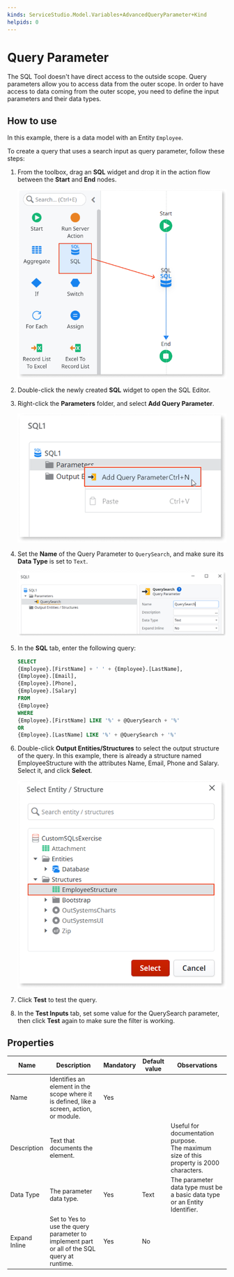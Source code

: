 ```yaml
---
kinds: ServiceStudio.Model.Variables+AdvancedQueryParameter+Kind
helpids: 0
---
```


# Query Parameter

The SQL Tool doesn't have direct access to the outside scope. Query parameters allow you to access data from the outer scope. In order to have access to data coming from the outer scope, you need to define the input parameters and their data types.

## How to use

In this example, there is a data model with an Entity `Employee`. 

To create a query that uses a search input as query parameter, follow these steps:

1. From the toolbox, drag an **SQL** widget and drop it in the action flow between the **Start** and **End** nodes.

    ![Add an SQL node to the flow](images/add-sql-ss.png)

1. Double-click the newly created **SQL** widget to open the SQL Editor.

1. Right-click the **Parameters** folder, and select **Add Query Parameter**.

    ![Add Query Parameter in SQL Editor.](images/add-queryparameter-ss.png)

1. Set the **Name** of the Query Parameter to `QuerySearch`, and make sure its **Data
Type** is set to `Text`.

    ![Query parameter properties.](images/name-queryparameter-ss.png)

1. In the **SQL** tab, enter the following query:

    ```sql
    SELECT
    {Employee}.[FirstName] + ' ' + {Employee}.[LastName],
    {Employee}.[Email],
    {Employee}.[Phone],
    {Employee}.[Salary]
    FROM
    {Employee}
    WHERE
    {Employee}.[FirstName] LIKE '%' + @QuerySearch + '%'
    OR
    {Employee}.[LastName] LIKE '%' + @QuerySearch + '%'
    ```

1. Double-click **Output Entities/Structures** to select the output structure of
the query. In this example, there is already a structure named EmployeeStructure with the attributes Name, Email, Phone and Salary. Select it, and click **Select**.

    ![Select output structure for the query.](images/output-structure-ss.png)

1. Click **Test** to test the query.

1. In the **Test Inputs** tab, set some value for the QuerySearch parameter, then click **Test** again to make sure the filter is working.


## Properties

<table markdown="1">
<thead>
<tr>
<th>Name</th>
<th>Description</th>
<th>Mandatory</th>
<th>Default value</th>
<th>Observations</th>
</tr>
</thead>
<tbody>
<tr>
<td title="Name">Name</td>
<td>Identifies an element in the scope where it is defined, like a screen, action, or module.</td>
<td>Yes</td>
<td></td>
<td></td>
</tr>
<tr>
<td title="Description">Description</td>
<td>Text that documents the element.</td>
<td></td>
<td></td>
<td>Useful for documentation purpose.<br/>The maximum size of this property is 2000 characters.</td>
</tr>
<tr>
<td title="Data Type">Data Type</td>
<td>The parameter data type.</td>
<td>Yes</td>
<td>Text</td>
<td>The parameter data type must be a basic data type or an Entity Identifier.</td>
</tr>
<tr>
<td title="Expand Inline">Expand Inline</td>
<td>Set to Yes to use the query parameter to implement part or all of the SQL query at runtime.</td>
<td>Yes</td>
<td>No</td>
<td></td>
</tr>
</tbody>
</table>

